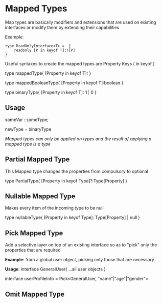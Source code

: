 # Mapped Types

Map types are basically modifiers and extensions that are used on existing interfaces or modify them by extending their capabilities

Example:
``` 
type ReadOnlyInterface<T> =  {
    readonly [P in keyof T]:T[P]
}
```

Useful syntaxes to create the mapped types are Property Keys ( in keyof )

type mappedType<T>{ 
    [Property in keyof T]: <any desired value>
}

type mappedBooleanType<T>{ 
    [Property in keyof T]:boolean
} 

type binaryType<T>{ 
    [Property in keyof T]: 1 | 0
} 

## Usage

someVar : someType;

newType = binaryType<someType> 

 *Mapped types can only be applied on types and the result of applying a mapped type is a type*

## Partial Mapped Type

This Mapped type changes the properties from compulsory to optional

type PartialType<Type>{
    [Property in keyof Type]?:Type[Property]
}

## Nullable Mapped Type

Makes every item of the incoming type to be null

type nullableType<Type>{
    [Property in keyof Type]: Type[Property] | null
} 

## Pick Mapped Type 

Add a selective layer on top of an existing interface so as to "pick" only the properties that are required

**Example**: from a global user object, picking only those that are necessary

**Usage**:
interface GeneralUser{ 
    ...all user objects 
} 

interface userProfileInfo = Pick<GeneralUser, "name"|"age"|"gender"> 


## Omit Mapped Type 

